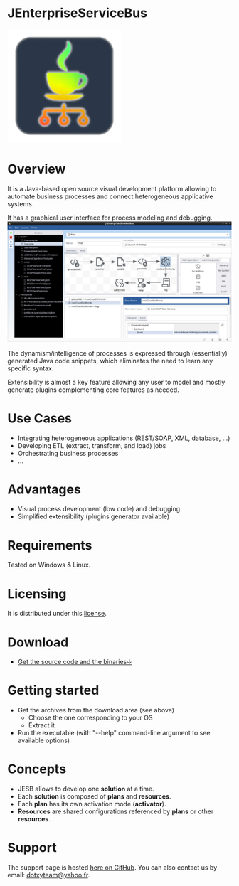 JEnterpriseServiceBus
=====================

![alt JESB icon](https://github.com/dotxyteam/JEnterpriseServiceBus/blob/main/j-enterprise-service-bus/j-enterprise-service-bus.png?raw=true)

# Overview

It is a Java-based open source visual development platform allowing to automate business processes and connect heterogeneous applicative systems. 

It has a graphical user interface for process modeling and debugging. 
![alt GUI](https://github.com/dotxyteam/JEnterpriseServiceBus/blob/main/j-enterprise-service-bus/misc/GUI-screenshots/gui.png?raw=true)

The dynamism/intelligence of processes is expressed through (essentially) generated Java code snippets, which eliminates the need to learn any specific syntax.

Extensibility is almost a key feature allowing any user to model and mostly generate plugins complementing core features as needed.


# Use Cases

- Integrating heterogeneous applications (REST/SOAP, XML, database, ...)
- Developing ETL (extract, transform, and load) jobs
- Orchestrating business processes
- …

# Advantages

- Visual process development (low code) and debugging
- Simplified extensibility (plugins generator available) 

# Requirements

Tested on Windows & Linux.

# Licensing

It is distributed under this
[license](https://github.com/dotxyteam/JEnterpriseServiceBus/blob/master/j-enterprise-service-bus/LICENSE).

# Download

*  [Get the source code and the binaries↓](https://github.com/dotxyteam/JEnterpriseServiceBus/releases)

# Getting started

*   Get the archives from the download area (see above)
    *   Choose the one corresponding to your OS
    *   Extract it
*   Run the executable (with "--help" command-line argument to see available options)

# Concepts

- JESB allows to develop one **solution** at a time.
- Each **solution** is composed of **plans** and **resources**.
- Each **plan** has its own activation mode (**activator**).
- **Resources** are shared configurations referenced by **plans** or other **resources**.

# Support

The support page is hosted [here on GitHub](https://github.com/dotxyteam/JEnterpriseServiceBus/issues). You can also contact us by email: [dotxyteam@yahoo.fr](mailto:dotxyteam@yahoo.fr).
